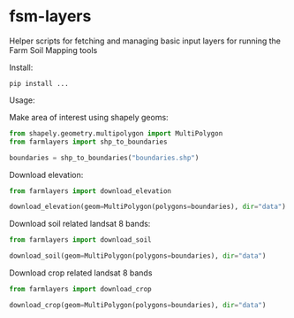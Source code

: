 # fsm-layers

Helper scripts for fetching and managing basic input layers for running the Farm Soil Mapping tools

Install:

```
pip install ...
```

Usage:

Make area of interest using shapely geoms:

```python
from shapely.geometry.multipolygon import MultiPolygon
from farmlayers import shp_to_boundaries

boundaries = shp_to_boundaries("boundaries.shp")
```

Download elevation:


```python
from farmlayers import download_elevation

download_elevation(geom=MultiPolygon(polygons=boundaries), dir="data")
```

Download soil related landsat 8 bands:

```python
from farmlayers import download_soil

download_soil(geom=MultiPolygon(polygons=boundaries), dir="data")
```

Download crop related landsat 8 bands


```python
from farmlayers import download_crop

download_crop(geom=MultiPolygon(polygons=boundaries), dir="data")

```